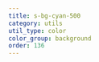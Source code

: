 ```yaml
---
title: s-bg-cyan-500
category: utils
util_type: color
color_group: background
order: 136
---
```

<div class="s-bg-cyan-500"></div>